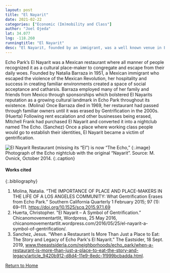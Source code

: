 ```yaml
---
layout: post
title: "El Nayarit"
date: 2021-02-22
categories: ["Economic (Im)mobility and Class"]
author: "Joel Ojeda"
lat: 34.077
lng: -118.260
runningtitle: "El Nayarit"
desc: "El Nayarit, founded by an immigrant, was a well known venue in Echo Park where Mexican locals and laborers could congregate, eat, and shape their identities."
---
```

Echo Park’s El Nayarit was a Mexican restaurant where all manner of people recognized it as a cultural place-maker to congregate and escape from their daily woes. Founded by Natalia Barraza in 1951, a Mexican immigrant who escaped the violence of the Mexican Revolution, her hospitality and success in creating familiar environments created a space of social acceptance and catharsis. Barraza employed many of her family and friends from Mexico through sponsorships which bolstered El Nayarits reputation as a growing cultural landmark in Echo Park throughout its existence. (Molina) Once Barraza died in 1969, her restaurant had passed through familiar owners until it was erased by Gentrification in the 2000s. (Huerta) Following rent escalation and other businesses being erased, Mitchell Frank had purchased El Nayarit and converted it into a nightclub named The Echo. (Sanchez) Once a place where working class people would go to establish their identities, El Nayarit became a victim of gentrification. 

![El Nayarit Restaurant (missing its “El”) is now “The Echo,”](images/ElNayarit_Pin2_Image1.jpg)
   {:.image} 
Photograph of the Echo nightclub with the original “Nayarit”. Source: M. Ovnick, October 2014.
   {:.caption} 


#### Works cited

{:.bibliography}
1. Molina, Natalia. “THE IMPORTANCE OF PLACE AND PLACE-MAKERS IN THE LIFE OF A LOS ANGELES COMMUNITY: What Gentrification Erases from Echo Park.” Southern California Quarterly 1 February 2015; 97 (1): 69–111. https://doi.org/10.1525/scq.2015.97.1.69
2. Huerta, Christopher. “El Nayarit – A Symbol of Gentrification.” Chicanomovementartlit, Wordpress, 25 May 2016, chicanomovementartlit.wordpress.com/2016/05/25/el-nayarit-a-symbol-of-gentrification/. 
3. Sanchez, Jesus. “When a Restaurant Is More Than Just a Place to Eat: The Story and Legacy of Echo Park's El Nayarit.” The Eastsider, 18 Sept. 2019, www.theeastsiderla.com/neighborhoods/echo_park/when-a-restaurant-is-more-than-just-a-place-to-eat-the-story-and-legacy/article_9420b912-d8d4-11e9-8edc-1f999bcbadda.html. 

[Return to Home](https://uclachicanxstudies.github.io/BarrioSuburbanisms/)
